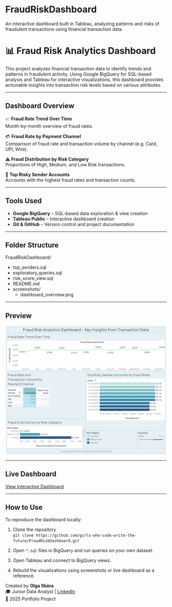 # FraudRiskDashboard
An interactive dashboard built in Tableau, analyzing patterns and risks of fraudulent transactions using financial transaction data.  

# 📊 Fraud Risk Analytics Dashboard 

This project analyzes financial transaction data to identify trends and patterns in fraudulent activity. Using Google BigQuery for SQL-based analysis and Tableau for interactive visualizations, this dashboard provides actionable insights into transaction risk levels based on various attributes.

---

## Dashboard Overview

📈 **Fraud Rate Trend Over Time**  
Month-by-month overview of fraud rates.

💳 **Fraud Rate by Payment Channel**  
Comparison of fraud rate and transaction volume by channel (e.g. Card, UPI, Wire).

⚠️ **Fraud Distribution by Risk Category**  
Proportions of High, Medium, and Low Risk transactions.

👤 **Top Risky Sender Accounts**  
Accounts with the highest fraud rates and transaction counts.

---

## Tools Used

- **Google BigQuery** – SQL-based data exploration & view creation  
- **Tableau Public** – Interactive dashboard creation  
- **Git & GitHub** – Version control and project documentation

---

## Folder Structure

FraudRiskDashboard/  
- top_senders.sql  
- exploratory_queries.sql  
- risk_score_view.sql  
- README.md  
- screenshots/  
  - dashboard_overview.png


---

## Preview

[![Fraud Risk Dashboard](screenshots/dashboard_overview.png)](https://dub01.online.tableau.com/#/site/olgaskora12380-8dbf5b138b/views/FraudRiskAnalyticsDashboard/FraudRiskInsightsDashboard)


---

## Live Dashboard

[View Interactive Dashboard](https://dub01.online.tableau.com/#/site/olgaskora12380-8dbf5b138b/views/FraudRiskAnalyticsDashboard/FraudRiskInsightsDashboard)

---

## How to Use

To reproduce the dashboard locally:

1. Clone the repository  
   `git clone https://github.com/girls-who-code-write-the-future/FraudRiskDashboard.git`

2. Open `*.sql` files in BigQuery and run queries on your own dataset.

3. Open Tableau and connect to BigQuery views.

4. Rebuild the visualizations using screenshots or live dashboard as a reference.

Created by **Olga Skóra**  
🎓 Junior Data Analyst | [LinkedIn](https://www.linkedin.com/in/olga-sk%C3%B3ra/)  
📅 2025 Portfolio Project
